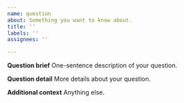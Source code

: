 ```yaml
---
name: question
about: Something you want to know about.
title: ''
labels: ''
assignees: ''

---
```


**Question brief**
One-sentence description of your question.

**Question detail**
More details about your question.

**Additional context**
Anything else.
